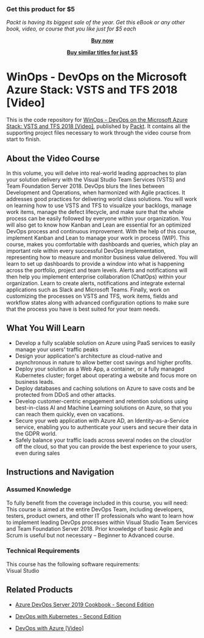 
### Get this product for $5

<i>Packt is having its biggest sale of the year. Get this eBook or any other book, video, or course that you like just for $5 each</i>


<b><p align='center'>[Buy now](https://packt.link/9781788838542)</p></b>


<b><p align='center'>[Buy similar titles for just $5](https://subscription.packtpub.com/search)</p></b>


# WinOps - DevOps on the Microsoft Azure Stack: VSTS and TFS 2018 [Video]
This is the code repository for [WinOps - DevOps on the Microsoft Azure Stack: VSTS and TFS 2018 [Video]](https://www.packtpub.com/virtualization-and-cloud/winops-devops-microsoft-azure-stack-vsts-and-tfs-2018-video?utm_source=github&utm_medium=repository&utm_campaign=9781788838542), published by [Packt](https://www.packtpub.com/?utm_source=github). It contains all the supporting project files necessary to work through the video course from start to finish.
## About the Video Course
In this volume, you will delve into real-world leading approaches to plan your solution delivery with the Visual Studio Team Services (VSTS) and Team Foundation Server 2018. DevOps blurs the lines between Development and Operations, when harmonized with Agile practices. It addresses good practices for delivering world class solutions. You will work on learning how to use VSTS and TFS to visualize your backlogs, manage work items, manage the defect lifecycle, and make sure that the whole process can be easily followed by everyone within your organization. You will also get to know how Kanban and Lean are essential for an optimized DevOps process and continuous improvement. With the help of this course, implement Kanban and Lean to manage your work in process (WIP). This course, makes you comfortable with dashboards and queries, which play an important role within every successful DevOps implementation, representing how to measure and monitor business value delivered. You will learn to set up dashboards to provide a window into what is happening across the portfolio, project and team levels. Alerts and notifications will then help you implement enterprise collaboration (ChatOps) within your organization. Learn to create alerts, notifications and integrate external applications such as Slack and Microsoft Teams. Finally, work on customizing the processes on VSTS and TFS, work items, fields and workflow states along with advanced configuration options to make sure that the process you have is best suited for your team needs.

<H2>What You Will Learn</H2>
<DIV class=book-info-will-learn-text>
<UL>
<LI>Develop a fully scalable solution on Azure using PaaS services to easily manage your users' traffic peaks 
<LI>Design your application's architecture as cloud-native and asynchronous in nature to allow better cost savings and higher profits. 
<LI>Deploy your solution as a Web App, a container, or a fully managed Kubernetes cluster; forget about operating a website and focus more on business leads. 
<LI>Deploy databases and caching solutions on Azure to save costs and be protected from DDoS and other attacks. 
<LI>Develop customer-centric engagement and retention solutions using best-in-class AI and Machine Learning solutions on Azure, so that you can reach them quickly, even on vacations. 
<LI>Secure your web application with Azure AD, an Identity-as-a-Service service, enabling you to authenticate your users and secure their data in the GDPR world. 
<LI>Safely balance your traffic loads across several nodes on the cloud/or off the cloud, so that you can provide the best experience to your users, even during sales </LI></UL></DIV>

## Instructions and Navigation
### Assumed Knowledge
To fully benefit from the coverage included in this course, you will need:<br/>
This course is aimed at the entire DevOps Team, including developers, testers, product owners, and other IT professionals who want to learn how to implement leading DevOps processes within Visual Studio Team Services and Team Foundation Server 2018. Prior knowledge of basic Agile and Scrum is useful but not necessary – Beginner to Advanced course.
### Technical Requirements
This course has the following software requirements:<br/>
Visual Studio

## Related Products
* [Azure DevOps Server 2019 Cookbook - Second Edition](https://www.packtpub.com/networking-and-servers/azure-devops-server-2019-cookbook-second-edition?utm_source=github&utm_medium=repository&utm_campaign=9781788839259)

* [DevOps with Kubernetes - Second Edition](https://www.packtpub.com/virtualization-and-cloud/devops-kubernetes-second-edition?utm_source=github&utm_medium=repository&utm_campaign=9781789533996)

* [DevOps with Azure [Video]](https://www.packtpub.com/virtualization-and-cloud/devops-azure-video?utm_source=github&utm_medium=repository&utm_campaign=9781838551759)
